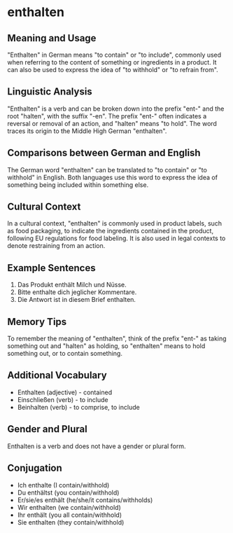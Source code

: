 # enthalten
## Meaning and Usage
"Enthalten" in German means "to contain" or "to include", commonly used when referring to the content of something or ingredients in a product. It can also be used to express the idea of "to withhold" or "to refrain from".

## Linguistic Analysis
"Enthalten" is a verb and can be broken down into the prefix "ent-" and the root "halten", with the suffix "-en". The prefix "ent-" often indicates a reversal or removal of an action, and "halten" means "to hold". The word traces its origin to the Middle High German "enthalten".

## Comparisons between German and English
The German word "enthalten" can be translated to "to contain" or "to withhold" in English. Both languages use this word to express the idea of something being included within something else.

## Cultural Context
In a cultural context, "enthalten" is commonly used in product labels, such as food packaging, to indicate the ingredients contained in the product, following EU regulations for food labeling. It is also used in legal contexts to denote restraining from an action.

## Example Sentences
1. Das Produkt enthält Milch und Nüsse.
2. Bitte enthalte dich jeglicher Kommentare.
3. Die Antwort ist in diesem Brief enthalten.

## Memory Tips
To remember the meaning of "enthalten", think of the prefix "ent-" as taking something out and "halten" as holding, so "enthalten" means to hold something out, or to contain something.

## Additional Vocabulary
- Enthalten (adjective) - contained
- Einschließen (verb) - to include
- Beinhalten (verb) - to comprise, to include

## Gender and Plural
Enthalten is a verb and does not have a gender or plural form.

## Conjugation
- Ich enthalte (I contain/withhold)
- Du enthältst (you contain/withhold)
- Er/sie/es enthält (he/she/it contains/withholds)
- Wir enthalten (we contain/withhold)
- Ihr enthält (you all contain/withhold)
- Sie enthalten (they contain/withhold)